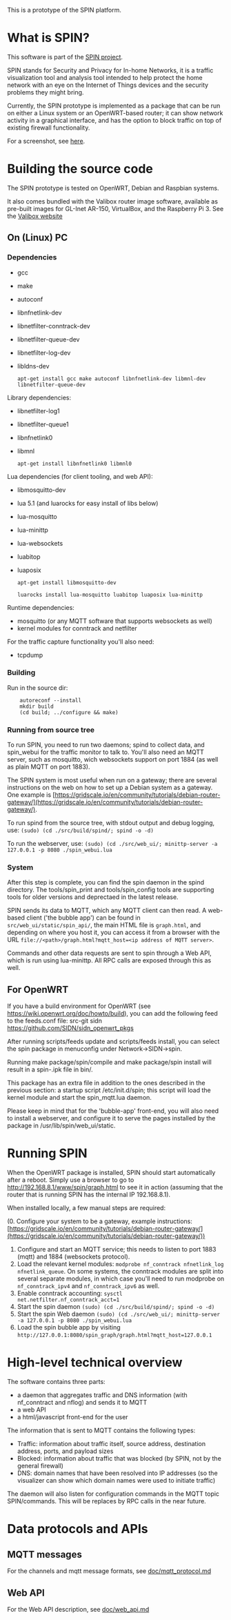 
This is a prototype of the SPIN platform.

# What is SPIN?

This software is part of the [SPIN project](https://spin.sidnlabs.nl).

SPIN stands for Security and Privacy for In-home Networks, it is a
traffic visualization tool and analysis tool intended to
help protect the home network with an eye on the Internet of Things
devices and the security problems they might bring.

Currently, the SPIN prototype is implemented as a package that can be
run on either a Linux system or an OpenWRT-based router; it can show
network activity in a graphical interface, and has the option to block
traffic on top of existing firewall functionality.

For a screenshot, see [here](/doc/images/prototype-20170103.png?raw=true).

# Building the source code

The SPIN prototype is tested on OpenWRT, Debian and Raspbian systems.

It also comes bundled with the Valibox router image software, available
as pre-built images for GL-Inet AR-150, VirtualBox, and the Raspberry
Pi 3. See the [Valibox website](https://valibox.sidnlabs.nl)

## On (Linux) PC

### Dependencies

- gcc
- make
- autoconf
- libnfnetlink-dev
- libnetfilter-conntrack-dev
- libnetfilter-queue-dev
- libnetfilter-log-dev
- libldns-dev

    `apt-get install gcc make autoconf libnfnetlink-dev libmnl-dev libnetfilter-queue-dev`

Library dependencies:

- libnetfilter-log1
- libnetfilter-queue1
- libnfnetlink0
- libmnl

    `apt-get install libnfnetlink0 libmnl0`

Lua dependencies (for client tooling, and web API):

- libmosquitto-dev
- lua 5.1 (and luarocks for easy install of libs below)
- lua-mosquitto
- lua-minittp
- lua-websockets
- luabitop
- luaposix

    `apt-get install libmosquitto-dev`

    `luarocks install lua-mosquitto luabitop luaposix lua-minittp`

Runtime dependencies:
- mosquitto (or any MQTT software that supports websockets as well)
- kernel modules for conntrack and netfilter

For the traffic capture functionality you'll also need:
- tcpdump

### Building

Run in the source dir:

```
    autoreconf --install
    mkdir build
    (cd build; ../configure && make)
```


### Running from source tree

To run SPIN, you need to run two daemons; spind to collect data, and spin_webui for the traffic monitor to talk to. You'll also need an MQTT server, such as mosquitto, wich websockets support on port 1884 (as well as plain MQTT on port 1883).

The SPIN system is most useful when run on a gateway; there are several instructions on the web on how to set up a Debian system as a gateway. One example is [https://gridscale.io/en/community/tutorials/debian-router-gateway/](https://gridscale.io/en/community/tutorials/debian-router-gateway/).

To run spind from the source tree, with stdout output and debug logging, use:
    `(sudo) (cd ./src/build/spind/; spind -o -d)`

To run the webserver, use:
    `(sudo) (cd ./src/web_ui/; minittp-server -a 127.0.0.1 -p 8080 ./spin_webui.lua`


### System

After this step is complete, you can find the spin daemon in the spind directory. The tools/spin_print and tools/spin_config tools are supporting tools for older versions and deprectaed in the latest release.

SPIN sends its data to MQTT, which any MQTT client can then read. A web-based client ('the bubble app') can be found in `src/web_ui/static/spin_api/`, the main HTML file is `graph.html`, and depending on where you host it, you can access it from a browser with the URL `file://<path>/graph.html?mqtt_host=<ip address of MQTT server>`.

Commands and other data requests are sent to spin through a Web API, which is run using lua-minittp. All RPC calls are exposed through this as well.

## For OpenWRT

If you have a build environment for OpenWRT (see https://wiki.openwrt.org/doc/howto/build), you can add the following feed to the feeds.conf file:
src-git sidn https://github.com/SIDN/sidn_openwrt_pkgs

After running scripts/feeds update and scripts/feeds install, you can select the spin package in menuconfig under Network->SIDN->spin.

Running make package/spin/compile and make package/spin install will result in a spin-<version>.ipk file in bin/<architecture>.

This package has an extra file in addition to the ones described in the
previous section: a startup script /etc/init.d/spin; this script will
load the kernel module and start the spin_mqtt.lua daemon.

Please keep in mind that for the 'bubble-app' front-end, you will also need to install a webserver, and configure it to serve the pages installed by the package in /usr/lib/spin/web_ui/static.


# Running SPIN

When the OpenWRT package is installed, SPIN should start automatically
after a reboot. Simply use a browser to go to
http://192.168.8.1/www/spin/graph.html to see it in action (assuming that
the router that is running SPIN has the internal IP 192.168.8.1).

When installed locally, a few manual steps are required:

(0. Configure your system to be a gateway, example instructions: [https://gridscale.io/en/community/tutorials/debian-router-gateway/](https://gridscale.io/en/community/tutorials/debian-router-gateway/))
1. Configure and start an MQTT service; this needs to listen to port 1883 (mqtt) and 1884 (websockets protocol).
2. Load the relevant kernel modules: `modprobe nf_conntrack nfnetlink_log nfnetlink_queue`. On some systems, the conntrack modules are split into several separate modules, in which case you'll need to run modprobe on `nf_conntrack_ipv4` and `nf_conntrack_ipv6` as well.
3. Enable conntrack accounting: `sysctl net.netfilter.nf_conntrack_acct=1`
4. Start the spin daemon `(sudo) (cd ./src/build/spind/; spind -o -d)`
5. Start the spin Web daemon `(sudo) (cd ./src/web_ui/; minittp-server -a 127.0.0.1 -p 8080 ./spin_webui.lua`
5. Load the spin bubble app by visiting `http://127.0.0.1:8080/spin_graph/graph.html?mqtt_host=127.0.0.1`


# High-level technical overview

The software contains three parts:

- a daemon that aggregates traffic and DNS information (with nf_conntract and nflog) and sends it to MQTT
- a web API
- a html/javascript front-end for the user

The information that is sent to MQTT contains the following types:
* Traffic: information about traffic itself, source address, destination address, ports, and payload sizes
* Blocked: information about traffic that was blocked (by SPIN, not by the general firewall)
* DNS: domain names that have been resolved into IP addresses (so the visualizer can show which domain names were used to initiate traffic)

The daemon will also listen for configuration commands in the MQTT topic SPIN/commands. This will be replaces by RPC calls in the near future.


# Data protocols and APIs

## MQTT messages

For the channels and mqtt message formats, see [doc/mqtt_protocol.md](doc/mqtt_protocol.md)

## Web API

For the Web API description, see [doc/web_api.md](doc/web_api.md)

